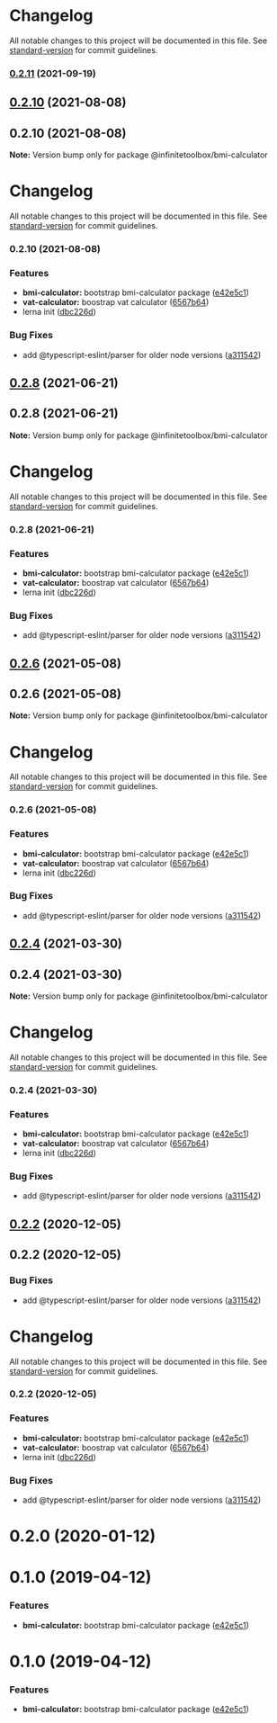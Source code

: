 # Changelog

All notable changes to this project will be documented in this file. See [standard-version](https://github.com/conventional-changelog/standard-version) for commit guidelines.

### [0.2.11](https://github.com/infinitetoolbox/calculators/packages/bmi-calculator/compare/v0.2.12...v0.2.11) (2021-09-19)

## [0.2.10](https://github.com/infinitetoolbox/calculators/packages/bmi-calculator/compare/@infinitetoolbox/bmi-calculator@0.2.7...@infinitetoolbox/bmi-calculator@0.2.10) (2021-08-08)



## 0.2.10 (2021-08-08)

**Note:** Version bump only for package @infinitetoolbox/bmi-calculator





# Changelog

All notable changes to this project will be documented in this file. See [standard-version](https://github.com/conventional-changelog/standard-version) for commit guidelines.

### 0.2.10 (2021-08-08)


### Features

* **bmi-calculator:** bootstrap bmi-calculator package ([e42e5c1](https://github.com///commit/e42e5c194aeace47a8b95ce09f11208bd2923a80))
* **vat-calculator:** boostrap vat calculator ([6567b64](https://github.com///commit/6567b6468ffa0e63d7f76bc7cd451f7c44bcf398))
* lerna init ([dbc226d](https://github.com///commit/dbc226d596b93ac0406ed864bc314be505d3f8de))


### Bug Fixes

* add @typescript-eslint/parser for older node versions ([a311542](https://github.com///commit/a311542eec8c8cd5694d627610530af6b8e24431))

## [0.2.8](https://github.com/infinitetoolbox/calculators/packages/bmi-calculator/compare/@infinitetoolbox/bmi-calculator@0.2.5...@infinitetoolbox/bmi-calculator@0.2.8) (2021-06-21)



## 0.2.8 (2021-06-21)

**Note:** Version bump only for package @infinitetoolbox/bmi-calculator





# Changelog

All notable changes to this project will be documented in this file. See [standard-version](https://github.com/conventional-changelog/standard-version) for commit guidelines.

### 0.2.8 (2021-06-21)


### Features

* **bmi-calculator:** bootstrap bmi-calculator package ([e42e5c1](https://github.com///commit/e42e5c194aeace47a8b95ce09f11208bd2923a80))
* **vat-calculator:** boostrap vat calculator ([6567b64](https://github.com///commit/6567b6468ffa0e63d7f76bc7cd451f7c44bcf398))
* lerna init ([dbc226d](https://github.com///commit/dbc226d596b93ac0406ed864bc314be505d3f8de))


### Bug Fixes

* add @typescript-eslint/parser for older node versions ([a311542](https://github.com///commit/a311542eec8c8cd5694d627610530af6b8e24431))

## [0.2.6](https://github.com/infinitetoolbox/calculators/packages/bmi-calculator/compare/@infinitetoolbox/bmi-calculator@0.2.3...@infinitetoolbox/bmi-calculator@0.2.6) (2021-05-08)



## 0.2.6 (2021-05-08)

**Note:** Version bump only for package @infinitetoolbox/bmi-calculator





# Changelog

All notable changes to this project will be documented in this file. See [standard-version](https://github.com/conventional-changelog/standard-version) for commit guidelines.

### 0.2.6 (2021-05-08)


### Features

* **bmi-calculator:** bootstrap bmi-calculator package ([e42e5c1](https://github.com///commit/e42e5c194aeace47a8b95ce09f11208bd2923a80))
* **vat-calculator:** boostrap vat calculator ([6567b64](https://github.com///commit/6567b6468ffa0e63d7f76bc7cd451f7c44bcf398))
* lerna init ([dbc226d](https://github.com///commit/dbc226d596b93ac0406ed864bc314be505d3f8de))


### Bug Fixes

* add @typescript-eslint/parser for older node versions ([a311542](https://github.com///commit/a311542eec8c8cd5694d627610530af6b8e24431))

## [0.2.4](https://github.com/infinitetoolbox/calculators/packages/bmi-calculator/compare/@infinitetoolbox/bmi-calculator@0.2.1...@infinitetoolbox/bmi-calculator@0.2.4) (2021-03-30)



## 0.2.4 (2021-03-30)

**Note:** Version bump only for package @infinitetoolbox/bmi-calculator





# Changelog

All notable changes to this project will be documented in this file. See [standard-version](https://github.com/conventional-changelog/standard-version) for commit guidelines.

### 0.2.4 (2021-03-30)


### Features

* **bmi-calculator:** bootstrap bmi-calculator package ([e42e5c1](https://github.com///commit/e42e5c194aeace47a8b95ce09f11208bd2923a80))
* **vat-calculator:** boostrap vat calculator ([6567b64](https://github.com///commit/6567b6468ffa0e63d7f76bc7cd451f7c44bcf398))
* lerna init ([dbc226d](https://github.com///commit/dbc226d596b93ac0406ed864bc314be505d3f8de))


### Bug Fixes

* add @typescript-eslint/parser for older node versions ([a311542](https://github.com///commit/a311542eec8c8cd5694d627610530af6b8e24431))

## [0.2.2](https://github.com/infinitetoolbox/calculators/packages/bmi-calculator/compare/@infinitetoolbox/bmi-calculator@0.2.0...@infinitetoolbox/bmi-calculator@0.2.2) (2020-12-05)



## 0.2.2 (2020-12-05)


### Bug Fixes

* add @typescript-eslint/parser for older node versions ([a311542](https://github.com/infinitetoolbox/calculators/packages/bmi-calculator/commit/a311542))





# Changelog

All notable changes to this project will be documented in this file. See [standard-version](https://github.com/conventional-changelog/standard-version) for commit guidelines.

### 0.2.2 (2020-12-05)


### Features

* **bmi-calculator:** bootstrap bmi-calculator package ([e42e5c1](https://github.com///commit/e42e5c194aeace47a8b95ce09f11208bd2923a80))
* **vat-calculator:** boostrap vat calculator ([6567b64](https://github.com///commit/6567b6468ffa0e63d7f76bc7cd451f7c44bcf398))
* lerna init ([dbc226d](https://github.com///commit/dbc226d596b93ac0406ed864bc314be505d3f8de))


### Bug Fixes

* add @typescript-eslint/parser for older node versions ([a311542](https://github.com///commit/a311542eec8c8cd5694d627610530af6b8e24431))

# 0.2.0 (2020-01-12)



# 0.1.0 (2019-04-12)


### Features

* **bmi-calculator:** bootstrap bmi-calculator package ([e42e5c1](https://github.com/infinitetoolbox/calculators/packages/bmi-calculator/commit/e42e5c1))





# 0.1.0 (2019-04-12)


### Features

* **bmi-calculator:** bootstrap bmi-calculator package ([e42e5c1](https://github.com/infinitetoolbox/calculators/packages/bmi-calculator/commit/e42e5c1))
